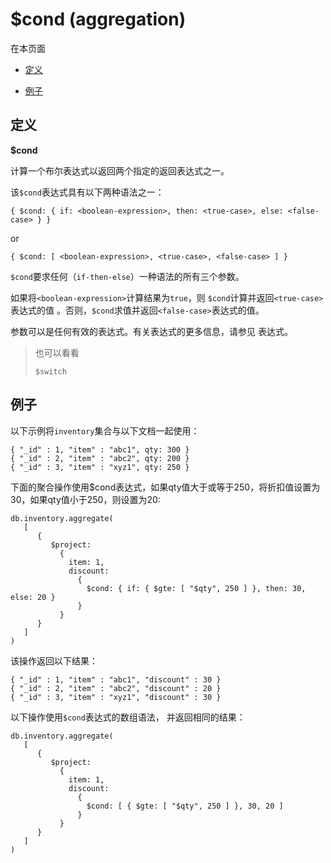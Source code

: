 # [ ](#)$cond (aggregation)
[]()

在本页面

*   [定义](#definition)

*   [例子](#example)

## <span id="definition">定义</span>

**$cond**

计算一个布尔表达式以返回两个指定的返回表达式之一。

该`$cond`表达式具有以下两种语法之一：

```
{ $cond: { if: <boolean-expression>, then: <true-case>, else: <false-case> } }
```

or

```
{ $cond: [ <boolean-expression>, <true-case>, <false-case> ] }
```

`$cond`要求任何（`if-then-else`）一种语法的所有三个参数。

如果将`<boolean-expression>`计算结果为`true`，则 `$cond`计算并返回`<true-case>`表达式的值 。否则，`$cond`求值并返回`<false-case>`表达式的值。

参数可以是任何有效的表达式。有关表达式的更多信息，请参见 表达式。

> 也可以看看
> 
> `$switch`

## <span id="example">例子</span>

以下示例将`inventory`集合与以下文档一起使用：

```
{ "_id" : 1, "item" : "abc1", qty: 300 }
{ "_id" : 2, "item" : "abc2", qty: 200 }
{ "_id" : 3, "item" : "xyz1", qty: 250 }
```

下面的聚合操作使用$cond表达式，如果qty值大于或等于250，将折扣值设置为30，如果qty值小于250，则设置为20:

```
db.inventory.aggregate(
   [
      {
         $project:
           {
             item: 1,
             discount:
               {
                 $cond: { if: { $gte: [ "$qty", 250 ] }, then: 30, else: 20 }
               }
           }
      }
   ]
)
```

该操作返回以下结果：

```
{ "_id" : 1, "item" : "abc1", "discount" : 30 }
{ "_id" : 2, "item" : "abc2", "discount" : 20 }
{ "_id" : 3, "item" : "xyz1", "discount" : 30 }
```

以下操作使用`$cond`表达式的数组语法， 并返回相同的结果：

```
db.inventory.aggregate(
   [
      {
         $project:
           {
             item: 1,
             discount:
               {
                 $cond: [ { $gte: [ "$qty", 250 ] }, 30, 20 ]
               }
           }
      }
   ]
)
```

